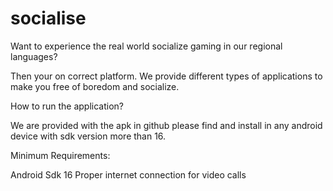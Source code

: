 
# socialise


Want to experience the real world socialize gaming in our regional languages?

Then your on correct platform. We provide different types of applications to make you free of boredom and socialize.

How to run the application?

We are provided with the apk in github please find and install in any android device with sdk version more than 16.

Minimum Requirements:

Android Sdk 16
Proper internet connection for video calls
